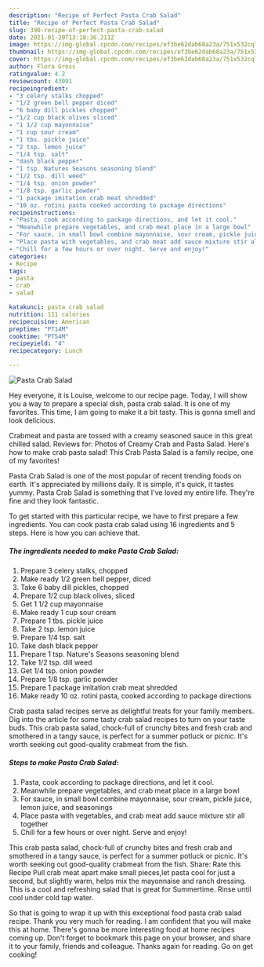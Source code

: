 ```yaml
---
description: "Recipe of Perfect Pasta Crab Salad"
title: "Recipe of Perfect Pasta Crab Salad"
slug: 390-recipe-of-perfect-pasta-crab-salad
date: 2021-01-20T13:18:36.211Z
image: https://img-global.cpcdn.com/recipes/ef3be62dab68a23a/751x532cq70/pasta-crab-salad-recipe-main-photo.jpg
thumbnail: https://img-global.cpcdn.com/recipes/ef3be62dab68a23a/751x532cq70/pasta-crab-salad-recipe-main-photo.jpg
cover: https://img-global.cpcdn.com/recipes/ef3be62dab68a23a/751x532cq70/pasta-crab-salad-recipe-main-photo.jpg
author: Flora Gross
ratingvalue: 4.2
reviewcount: 43091
recipeingredient:
- "3 celery stalks chopped"
- "1/2 green bell pepper diced"
- "6 baby dill pickles chopped"
- "1/2 cup black olives sliced"
- "1 1/2 cup mayonnaise"
- "1 cup sour cream"
- "1 tbs. pickle juice"
- "2 tsp. lemon juice"
- "1/4 tsp. salt"
- "dash black pepper"
- "1 tsp. Natures Seasons seasoning blend"
- "1/2 tsp. dill weed"
- "1/4 tsp. onion powder"
- "1/8 tsp. garlic powder"
- "1 package imitation crab meat shredded"
- "10 oz. rotini pasta cooked according to package directions"
recipeinstructions:
- "Pasta, cook according to package directions, and let it cool."
- "Meanwhile prepare vegetables, and crab meat place in a large bowl"
- "For sauce, in small bowl combine mayonnaise, sour cream, pickle juice, lemon juice, and seasonings"
- "Place pasta with vegetables, and crab meat add sauce mixture stir all together"
- "Chill for a few hours or over night. Serve and enjoy!"
categories:
- Recipe
tags:
- pasta
- crab
- salad

katakunci: pasta crab salad 
nutrition: 111 calories
recipecuisine: American
preptime: "PT14M"
cooktime: "PT54M"
recipeyield: "4"
recipecategory: Lunch

---
```



![Pasta Crab Salad](https://img-global.cpcdn.com/recipes/ef3be62dab68a23a/751x532cq70/pasta-crab-salad-recipe-main-photo.jpg)

Hey everyone, it is Louise, welcome to our recipe page. Today, I will show you a way to prepare a special dish, pasta crab salad. It is one of my favorites. This time, I am going to make it a bit tasty. This is gonna smell and look delicious.

Crabmeat and pasta are tossed with a creamy seasoned sauce in this great chilled salad. Reviews for: Photos of Creamy Crab and Pasta Salad. Here&#39;s how to make crab pasta salad! This Crab Pasta Salad is a family recipe, one of my favorites!

Pasta Crab Salad is one of the most popular of recent trending foods on earth. It's appreciated by millions daily. It is simple, it's quick, it tastes yummy. Pasta Crab Salad is something that I've loved my entire life. They're fine and they look fantastic.


To get started with this particular recipe, we have to first prepare a few ingredients. You can cook pasta crab salad using 16 ingredients and 5 steps. Here is how you can achieve that.

<!--inarticleads1-->

##### The ingredients needed to make Pasta Crab Salad:

1. Prepare 3 celery stalks, chopped
1. Make ready 1/2 green bell pepper, diced
1. Take 6 baby dill pickles, chopped
1. Prepare 1/2 cup black olives, sliced
1. Get 1 1/2 cup mayonnaise
1. Make ready 1 cup sour cream
1. Prepare 1 tbs. pickle juice
1. Take 2 tsp. lemon juice
1. Prepare 1/4 tsp. salt
1. Take dash black pepper
1. Prepare 1 tsp. Nature&#39;s Seasons seasoning blend
1. Take 1/2 tsp. dill weed
1. Get 1/4 tsp. onion powder
1. Prepare 1/8 tsp. garlic powder
1. Prepare 1 package imitation crab meat shredded
1. Make ready 10 oz. rotini pasta, cooked according to package directions


Crab pasta salad recipes serve as delightful treats for your family members. Dig into the article for some tasty crab salad recipes to turn on your taste buds. This crab pasta salad, chock-full of crunchy bites and fresh crab and smothered in a tangy sauce, is perfect for a summer potluck or picnic. It&#39;s worth seeking out good-quality crabmeat from the fish. 

<!--inarticleads2-->

##### Steps to make Pasta Crab Salad:

1. Pasta, cook according to package directions, and let it cool.
1. Meanwhile prepare vegetables, and crab meat place in a large bowl
1. For sauce, in small bowl combine mayonnaise, sour cream, pickle juice, lemon juice, and seasonings
1. Place pasta with vegetables, and crab meat add sauce mixture stir all together
1. Chill for a few hours or over night. Serve and enjoy!


This crab pasta salad, chock-full of crunchy bites and fresh crab and smothered in a tangy sauce, is perfect for a summer potluck or picnic. It&#39;s worth seeking out good-quality crabmeat from the fish. Share: Rate this Recipe Pull crab meat apart make small pieces,let pasta cool for just a second, but slightly warm, helps mix the mayonnaise and ranch dressing. This is a cool and refreshing salad that is great for Summertime. Rinse until cool under cold tap water. 

So that is going to wrap it up with this exceptional food pasta crab salad recipe. Thank you very much for reading. I am confident that you will make this at home. There's gonna be more interesting food at home recipes coming up. Don't forget to bookmark this page on your browser, and share it to your family, friends and colleague. Thanks again for reading. Go on get cooking!
